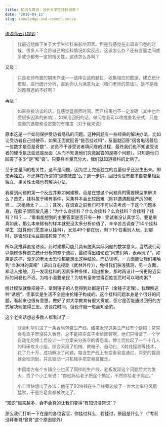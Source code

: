 ```yaml
---
title: 知识与常识：分析大学生挂科因素？
date: '2010-04-15'
slug: knowledge-and-common-sense
---
```


[流浪荡云儿提到](/cn/guestbook/#comment-5021)：

> 我最近想做下关于大学生挂科率影响因素。但是我感觉在出调查问卷的时候，很多人不会将自己的挂科情况如实反应，这该怎么办？还有变量之间或多或少都有一定的相关性，这该怎么办啊？

又及：

> 只是老师布置的期末作业——选择合适的题目，收集相应的数据，建立统计模型，进行统计分析，直到你认为满意为止（咱们老师的原话）。是不是我的题目选的不好啊？

再及：

> 如果直接访谈的话，我感觉暨很费时间，而且结果也不一定准确（其中也会受很多因素的影响），如果用回归的话，做问卷我可以改成匿名形式，只是变量的选取和设定变的有难度（对于我来说）

原本这是一个如何保护受访者隐私的问题。这种问题有一些经典的解决办法，比如让受访者自己抛硬币，如果正面就回答“是否挂过科”，反面就回答“宿舍电话最后一位数字是否是奇数”，访员不干涉受访者填问卷的过程，最终我们也不知道受访者的硬币是正面还是反面（从而不知道他们究竟回答的是哪个问题），只知道他们回答了多少“是”和“否”。只要样本量充分大，我们就知道挂科的比例了。

至于变量间的相关性，这不是问题，因为世上完全独立的变量似乎还没生出来。即使再独立，不还存在所谓的“蝴蝶效应”么？退一步讲，回归也没有要求自变量相互独立，相关性太强也有解决办法。

我看到问题的第一个反应并非如何建模，而是在想这个问题真的需要模型来解决么？首先，挂科属于稀有事件，采集样本会比较困难（除非遭遇超级严厉的老师……灭绝师太？……）；其次，在调查之前我们可不可以先考虑一下这个问题本身，在脑子里回放几遍：“为什么会挂科？什么会挂科？么会挂科？会挂科？挂科？科？……”看看能想到的主要答案是否只有一种：受试者没认真学习。要是果真如此，那么本来稀有的样本就更没太多分析价值了，辛辛苦苦调查了50个挂科学生（就算他们愿意承认挂科），发现49个都在玩，剩下1个在看别人玩，到那时，是否想找块豆腐撞死算了呢？

所以我推荐直接访谈。此时建模可能只具有脱离实际问题的数学意义，当然我们可以像模像样走完统计分析的整个流程，最终得出结论说“同志们呐，表再玩了”，如果是这样，没牙的老太太恐怕都能想出这种结论。而访谈呢，一方面能让我们接触到“血淋淋的真相”（语出自电视剧《武林外传》），免得我们肤浅猜测，另一方面，和活人接触，万一发现挂科的因素多种多样，超出想象，那时再设计一份更贴近实际的问卷也不迟。为啥小温要亲民？为啥有皇帝觉得百姓饥荒时可以喝肉粥？

统计模型就像把锤子，拿到锤子的人觉得到处都是钉子（金锤子定理）。我理解这种“诱惑”，但事实是生活不全是由抡锤子构成的。这个挂科问题本身是个很好的问题，看起来也很有意思，做好了对大学教育有很大贡献，但它是否能通过回归的方式解决则值得三思。访谈花时间，但也许窥一斑而知全豹。

这个老笑话想必多数人都看过了：

> 联合利华引进了一条香皂包装生产线，结果发现这条生产线有个缺陷：常常会有盒子里没装入香皂。总不能把空盒子卖给顾客啊，他们只得请了一个学自动化的博士后设计一个方案来分拣空的香皂盒。博士后拉起了一个十几人的科研攻关小组，综合采用了机械、微电子、自动化、X射线探测等技术，花了几十万，成功解决了问题。每当生产线上有空香皂盒通过，两旁的探测器会检测到，并且驱动一只机械手把空皂盒推走。
> 
> 中国南方有个乡镇企业也买了同样的生产线，老板发现这个问题后大为发火，找了个小工来说：“你他妈给老子把这个搞定，不然你给老子爬走。”
> 
> 小工很快想出了办法：他花了90块钱在生产线旁边放了一台大功率电风扇猛吹，于是空皂盒都被吹走了。

“知识”越来越多，会不会真的让我们变得“有知识没常识”？

那么我们打听一下在座的各位客官，你挂过科么，若挂过，原因是什么？（“考前没拜春哥/曾哥”这个原因除外）

